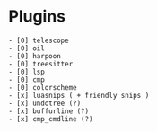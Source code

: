 # Plugins
    - [0] telescope
    - [0] oil
    - [0] harpoon
    - [0] treesitter
    - [0] lsp
    - [0] cmp
    - [0] colorscheme
    - [x] luasnips ( + friendly snips )
    - [x] undotree (?)
    - [x] buffurline (?)
    - [x] cmp_cmdline (?)
